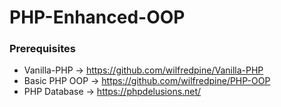 # PHP-Enhanced-OOP

### Prerequisites
- Vanilla-PHP -> https://github.com/wilfredpine/Vanilla-PHP
- Basic PHP OOP -> https://github.com/wilfredpine/PHP-OOP
- PHP Database -> https://phpdelusions.net/

## 
